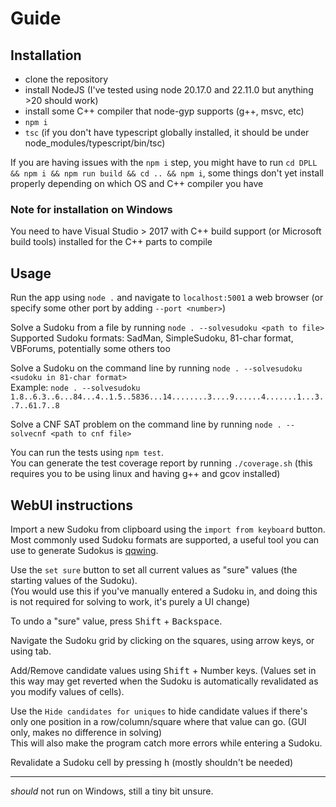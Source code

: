 # Guide


## Installation
* clone the repository
* install NodeJS (I've tested using node 20.17.0 and 22.11.0 but anything >20 should work)
* install some C++ compiler that node-gyp supports (g++, msvc, etc)
* `npm i`
* `tsc` (if you don't have typescript globally installed, it should be under node_modules/typescript/bin/tsc)

If you are having issues with the `npm i` step, you might have to run `cd DPLL && npm i && npm run build && cd .. && npm i`, some things don't yet install properly depending on which OS and C++ compiler you have

### Note for installation on Windows
You need to have Visual Studio > 2017 with C++ build support (or Microsoft build tools) installed for the C++ parts to compile


## Usage
Run the app using `node .` and navigate to `localhost:5001` a web browser (or specify some other port by adding `--port <number>`)


Solve a Sudoku from a file by running `node . --solvesudoku <path to file>`  
Supported Sudoku formats: SadMan, SimpleSudoku, 81-char format, VBForums, potentially some others too

Solve a Sudoku on the command line by running `node . --solvesudoku <sudoku in 81-char format>`  
Example: `node . --solvesudoku 1.8..6.3..6...84...4..1.5..5836...14........3....9......4.......1...3..7..61.7..8`


Solve a CNF SAT problem on the command line by running `node . --solvecnf <path to cnf file>`


You can run the tests using `npm test`.  
You can generate the test coverage report by running `./coverage.sh` (this requires you to be using linux and having g++ and gcov installed)


## WebUI instructions
Import a new Sudoku from clipboard using the `import from keyboard` button.  
Most commonly used Sudoku formats are supported, a useful tool you can use to generate Sudokus is [qqwing](https://qqwing.com/generate.html).

Use the `set sure` button to set all current values as "sure" values (the starting values of the Sudoku).  
(You would use this if you've manually entered a Sudoku in, and doing this is not required for solving to work, it's purely a UI change)

To undo a "sure" value, press <kbd>Shift</kbd> + <kbd>Backspace</kbd>.

Navigate the Sudoku grid by clicking on the squares, using arrow keys, or using tab.

Add/Remove candidate values using <kbd>Shift</kbd> + Number keys. (Values set in this way may get reverted when the Sudoku is automatically revalidated as you modify values of cells).

Use the `Hide candidates for uniques` to hide candidate values if there's only one position in a row/column/square where that value can go.
(GUI only, makes no difference in solving)  
This will also make the program catch more errors while entering a Sudoku.

Revalidate a Sudoku cell by pressing <kbd>h</kbd> (mostly shouldn't be needed)

  
---
*should* not run on Windows, still a tiny bit unsure.